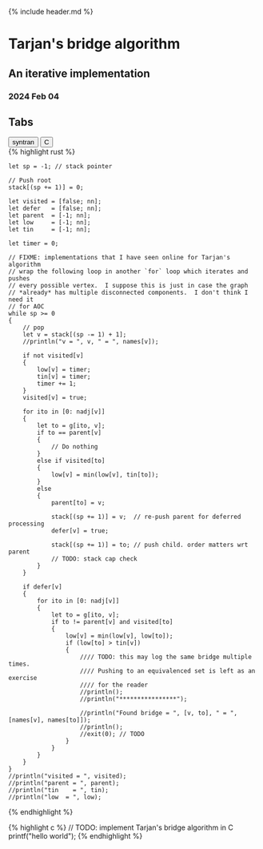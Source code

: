 
{% include header.md %}

# Tarjan's bridge algorithm

## An iterative implementation

### 2024 Feb 04

## Tabs

<!-- Tab links -->
<div class="tab">
  <button class="tablinks" onclick="openTab(event, 'syntran_0')" id="defaultOpen">syntran</button>
  <button class="tablinks" onclick="openTab(event, 'c_0')">C</button>
</div>

<!-- Tab content -->
<div id="syntran_0" class="tabcontent">
{% highlight rust %}

	let sp = -1; // stack pointer

	// Push root
	stack[(sp += 1)] = 0;

	let visited = [false; nn];
	let defer   = [false; nn];
	let parent  = [-1; nn];
	let low	    = [-1; nn];
	let tin     = [-1; nn];

	let timer = 0;

	// FIXME: implementations that I have seen online for Tarjan's algorithm
	// wrap the following loop in another `for` loop which iterates and pushes
	// every possible vertex.  I suppose this is just in case the graph
	// *already* has multiple disconnected components.  I don't think I need it
	// for AOC
	while sp >= 0
	{
		// pop
		let v = stack[(sp -= 1) + 1];
		//println("v = ", v, " = ", names[v]);

		if not visited[v]
		{
			low[v] = timer;
			tin[v] = timer;
			timer += 1;
		}
		visited[v] = true;

		for ito in [0: nadj[v]]
		{
			let to = g[ito, v];
			if to == parent[v]
			{
				// Do nothing
			}
			else if visited[to]
			{
				low[v] = min(low[v], tin[to]);
			}
			else
			{
				parent[to] = v;

				stack[(sp += 1)] = v;  // re-push parent for deferred processing
				defer[v] = true;

				stack[(sp += 1)] = to; // push child. order matters wrt parent
				// TODO: stack cap check
			}
		}

		if defer[v]
		{
			for ito in [0: nadj[v]]
			{
				let to = g[ito, v];
				if to != parent[v] and visited[to]
				{
					low[v] = min(low[v], low[to]);
					if (low[to] > tin[v])
					{
						//// TODO: this may log the same bridge multiple times.
						//// Pushing to an equivalenced set is left as an exercise
						//// for the reader
						//println();
						//println("****************");

						//println("Found bridge = ", [v, to], " = ", [names[v], names[to]]);
						//println();
						//exit(0); // TODO
					}
				}
			}
		}
	}
	//println("visited = ", visited);
	//println("parent = ", parent);
	//println("tin    = ", tin);
	//println("low  = ", low);

{% endhighlight %}
</div>

<div id="c_0" class="tabcontent">
{% highlight c %}
// TODO: implement Tarjan's bridge algorithm in C
printf("hello world");
{% endhighlight %}
</div>

<script>
	function openTab(evt, tabName) {
		// Declare all variables
		var i, tabcontent, tablinks;

		// Get all elements with class="tabcontent" and hide them
		tabcontent = document.getElementsByClassName("tabcontent");
		for (i = 0; i < tabcontent.length; i++) {
			tabcontent[i].style.display = "none";
		}

		// Get all elements with class="tablinks" and remove the class "active"
		tablinks = document.getElementsByClassName("tablinks");
		for (i = 0; i < tablinks.length; i++) {
			tablinks[i].className = tablinks[i].className.replace(" active", "");
		}

		// Show the current tab, and add an "active" class to the button that opened the tab
		document.getElementById(tabName).style.display = "block";
		evt.currentTarget.className += " active";
	}

	document.getElementById("defaultOpen").click();

</script>


